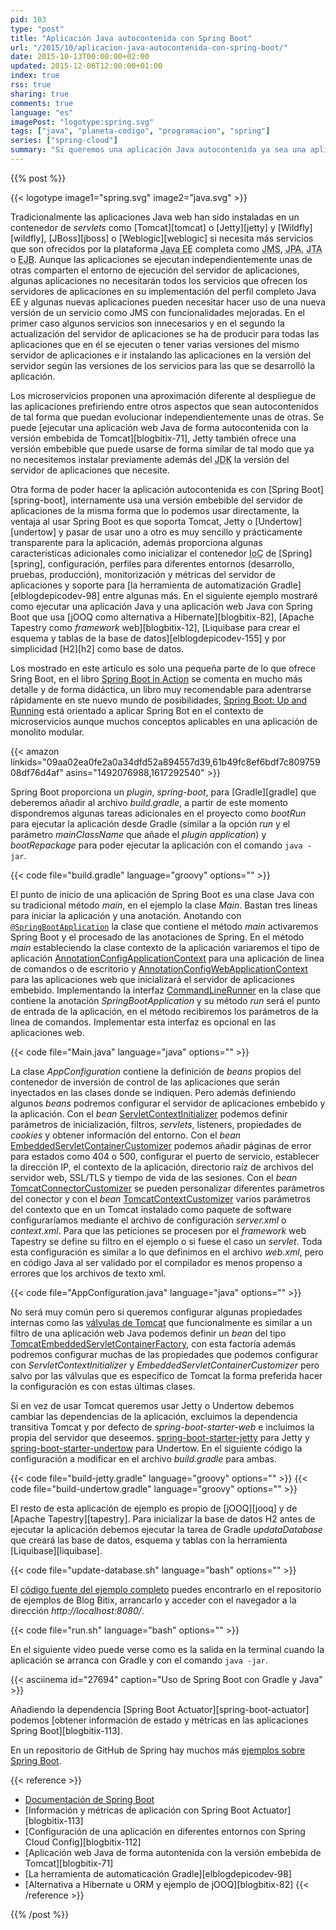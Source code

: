 ```yaml
---
pid: 103
type: "post"
title: "Aplicación Java autocontenida con Spring Boot"
url: "/2015/10/aplicacion-java-autocontenida-con-spring-boot/"
date: 2015-10-13T00:00:00+02:00
updated: 2015-12-06T12:00:00+01:00
index: true
rss: true
sharing: true
comments: true
language: "es"
imagePost: "logotype:spring.svg"
tags: ["java", "planeta-codigo", "programacion", "spring"]
series: ["spring-cloud"]
summary: "Si queremos una aplicación Java autocontenida ya sea una aplicación de linea de comandos, de escritorio o aplicación web que use el contenedor de dependencias de Spring podemos usar Spring Boot. Además de inicializar el contenedor IoC de Spring, Spring Boot proporciona en una aplicación web elegir el servidor de aplicaciones de entre el por defecto Tomcat y los seleccionables Jetty y Undertow junto con algunas funcionalidades más."
---
```


{{% post %}}

{{< logotype image1="spring.svg" image2="java.svg" >}}

Tradicionalmente las aplicaciones Java web han sido instaladas en un contenedor de _servlets_ como [Tomcat][tomcat] o [Jetty][jetty] y [Wildfly][wildfly], [JBoss][jboss] o [Weblogic][weblogic] si necesita más servicios que son ofrecidos por la plataforma <abbr title="Java Enterprise Edition">Java EE</abbr> completa como <abbr title="Java Message Service">JMS</abbr>, <abbr title="Java Persistence API">JPA</abbr>, <abbr title="Java Transaction API">JTA</abbr> o <abbr title="Enterprise JavaBeans">EJB</abbr>. Aunque las aplicaciones se ejecutan independientemente unas de otras comparten el entorno de ejecución del servidor de aplicaciones, algunas aplicaciones no necesitarán todos los servicios que ofrecen los servidores de aplicaciones en su implementación del perfil completo Java EE y algunas nuevas aplicaciones pueden necesitar hacer uso de una nueva versión de un servicio como JMS con funcionalidades mejoradas. En el primer caso algunos servicios son innecesarios y en el segundo la actualización del servidor de aplicaciones se ha de producir para todas las aplicaciones que en él se ejecuten o tener varias versiones del mismo servidor de aplicaciones e ir instalando las aplicaciones en la versión del servidor según las versiones de los servicios para las que se desarrolló la aplicación.

Los microservicios proponen una aproximación diferente al despliegue de las aplicaciones prefiriendo entre otros aspectos que sean autocontenidos de tal forma que puedan evolucionar independientemente unas de otras. Se puede [ejecutar una aplicación web Java de forma autocontenida con la versión embebida de Tomcat][blogbitix-71], Jetty también ofrece una versión embebible que puede usarse de forma similar de tal modo que ya no necesitemos instalar previamente además del <abbr title="Java Development Kit">JDK</abbr> la versión del servidor de aplicaciones que necesite.

Otra forma de poder hacer la aplicación autocontenida es con [Spring Boot][spring-boot], internamente usa una versión embebible del servidor de aplicaciones de la misma forma que lo podemos usar directamente, la ventaja al usar Spring Boot es que soporta Tomcat, Jetty o [Undertow][undertow] y pasar de usar uno a otro es muy sencillo y prácticamente transparente para la aplicación, además proporciona algunas características adicionales como inicializar el contenedor <abbr title="Inversion of Control">IoC</abbr> de [Spring][spring], configuración, perfiles para diferentes entornos (desarrollo, pruebas, producción), monitorización y métricas del servidor de aplicaciones y soporte para [la herramienta de automatización Gradle][elblogdepicodev-98] entre algunas más. En el siguiente ejemplo mostraré como ejecutar una aplicación Java y una aplicación web Java con Spring Boot que usa [jOOQ como alternativa a Hibernate][blogbitix-82], [Apache Tapestry como _framework_ web][blogbitix-12], [Liquibase para crear el esquema y tablas de la base de datos][elblogdepicodev-155] y por simplicidad [H2][h2] como base de datos.

Los mostrado en este artículo es solo una pequeña parte de lo que ofrece Sring Boot, en el libro [Spring Boot in Action](https://amzn.to/39GvW5x) se comenta en mucho más detalle y de forma didáctica, un libro muy recomendable para adentrarse rápidamente en ste nuevo mundo de posibilidades, [Spring Boot: Up and Running](https://amzn.to/3kxG3kh) está orientado a aplicar Spring Bot en el contexto de microservicios aunque muchos conceptos aplicables en una aplicación de monolito modular.

{{< amazon
    linkids="09aa02ea0fe2a0a34dfd52a894557d39,61b49fc8ef6bdf7c80975908df76d4af"
    asins="1492076988,1617292540" >}}

Spring Boot proporciona un _plugin_, _spring-boot_, para [Gradle][gradle] que deberemos añadir al archivo _build.gradle_, a partir de este momento dispondremos algunas tareas adicionales en el proyecto como _bootRun_ para ejecutar la aplicación desde Gradle (similar a la opción _run_ y el parámetro _mainClassName_ que añade el _plugin application_) y _bootRepackage_ para poder ejecutar la aplicación con el comando `java -jar`.

{{< code file="build.gradle" language="groovy" options="" >}}

El punto de inicio de una aplicación de Spring Boot es una clase Java con su tradicional método _main_, en el ejemplo la clase _Main_. Bastan tres lineas para iniciar la aplicación y una anotación. Anotando con [`@SpringBootApplication`](spring-framework:org/springframework/boot/autoconfigure/SpringBootApplication.html) la clase que contiene el método _main_ activaremos Spring Boot y el procesado de las anotaciones de Spring. En el método _main_ estableciendo la clase contexto de la aplicación variaremos el tipo de aplicación [AnnotationConfigApplicationContext](spring-framework:org/springframework/context/annotation/AnnotationConfigApplicationContext.html) para una aplicación de linea de comandos o de escritorio y [AnnotationConfigWebApplicationContext](spring-framework:org/springframework/web/context/support/AnnotationConfigWebApplicationContext.html) para las aplicaciones web que inicializará el servidor de aplicaciones embebido. Implementando la interfaz [CommandLineRunner](https://docs.spring.io/spring-boot/docs/current/api/org/springframework/boot/CommandLineRunner.html) en la clase que contiene la anotación _SpringBootApplication_  y su método _run_ será el punto de entrada de la aplicación, en el método recibiremos los parámetros de la linea de comandos. Implementar esta interfaz es opcional en las aplicaciones web.

{{< code file="Main.java" language="java" options="" >}}

La clase _AppConfiguration_ contiene la definición de _beans_ propios del contenedor de inversión de control de las aplicaciones que serán inyectados en las clases donde se indiquen. Pero además definiendo algunos _beans_ podremos configurar el servidor de aplicaciones embebido y la aplicación. Con el _bean_ [ServletContextInitializer](spring-framework:org/springframework/web/SpringServletContainerInitializer.html) podemos definir parámetros de inicialización, filtros, _servlets_, listeners, propiedades de _cookies_ y obtener información del entorno. Con el _bean_ [EmbeddedServletContainerCustomizer](https://docs.spring.io/spring-boot/docs/current/api/org/springframework/boot/context/embedded/EmbeddedServletContainerCustomizer.html) podemos añadir páginas de error para estados como 404 o 500, configurar el puerto de servicio, establecer la dirección IP, el contexto de la aplicación, directorio raíz de archivos del servidor web, SSL/TLS y tiempo de vida de las sesiones. Con el _bean_ [TomcatConnectorCustomizer](spring-framework:org/springframework/boot/context/embedded/tomcat/TomcatConnectorCustomizer.html) se pueden personalizar diferentes parámetros del conector y con el _bean_ [TomcatContextCustomizer](spring-framework:org/springframework/boot/context/embedded/tomcat/TomcatContextCustomizer.html) varios parámetros del contexto que en un Tomcat instalado como paquete de software configuraríamos mediante el archivo de configuración _server.xml_ o _context.xml_. Para que las peticiones se procesen por el _framework_ web Tapestry se define su filtro en el ejemplo o si fuese el caso un _servlet_. Toda esta configuración es similar a lo que definimos en el archivo _web.xml_, pero en código Java al ser validado por el compilador es menos propenso a errores que los archivos de texto xml.

{{< code file="AppConfiguration.java" language="java" options="" >}}

No será muy común pero si queremos configurar algunas propiedades internas como las [válvulas de Tomcat](https://tomcat.apache.org/tomcat-8.0-doc/config/valve.html) que funcionalmente es similar a un filtro de una aplicación web Java podemos definir un _bean_ del tipo [TomcatEmbeddedServletContainerFactory](spring-framework:org/springframework/boot/context/embedded/tomcat/TomcatEmbeddedServletContainerFactory.html), con esta factoría además podremos configurar muchas de las propiedades que podemos configurar con _ServletContextInitializer_ y _EmbeddedServletContainerCustomizer_ pero salvo por las válvulas que es específico de Tomcat la forma preferida hacer la configuración es con estas últimas clases.

Si en vez de usar Tomcat queremos usar Jetty o Undertow debemos cambiar las dependencias de la aplicación, excluimos la dependencia transitiva Tomcat y por defecto de _spring-boot-starter-web_ e incluimos la propia del servidor que deseemos.
[spring-boot-starter-jetty](https://docs.spring.io/spring-boot/docs/current/reference/htmlsingle/#howto-use-jetty-instead-of-tomcat) para Jetty y [spring-boot-starter-undertow](https://docs.spring.io/spring-boot/docs/current/reference/htmlsingle/#howto-use-undertow-instead-of-tomcat) para Undertow. En el siguiente código la configuración a modificar en el archivo _build.gradle_ para ambas.

{{< code file="build-jetty.gradle" language="groovy" options="" >}}
{{< code file="build-undertow.gradle" language="groovy" options="" >}}

El resto de esta aplicación de ejemplo es propio de [jOOQ][jooq] y de [Apache Tapestry][tapestry]. Para inicializar la base de datos H2 antes de ejecutar la aplicación debemos ejecutar la tarea de Gradle _updataDatabase_ que creará las base de datos, esquema y tablas con la herramienta [Liquibase][liquibase].

{{< code file="update-database.sh" language="bash" options="" >}}

El [código fuente del ejemplo completo](https://github.com/picodotdev/blog-ejemplos/tree/master/SpringBoot) puedes encontrarlo en el repositorio de ejemplos de Blog Bitix, arrancarlo y acceder con el navegador a la dirección _http\://localhost:8080/_.

{{< code file="run.sh" language="bash" options="" >}}

En el siguiente vídeo puede verse como es la salida en la terminal cuando la aplicación se arranca con Gradle y con el comando `java -jar`.

{{< asciinema id="27694" caption="Uso de Spring Boot con Gradle y Java" >}}

Añadiendo la dependencia [Spring Boot Actuator][spring-boot-actuator] podemos [obtener información de estado y métricas en las aplicaciones Spring Boot][blogbitix-113].

En un repositorio de GitHub de Spring hay muchos más [ejemplos sobre Spring Boot](https://github.com/spring-projects/spring-boot/tree/master/spring-boot-samples).

{{< reference >}}
* [Documentación de Spring Boot](https://docs.spring.io/spring-boot/docs/current/reference/htmlsingle/)
* [Información y métricas de aplicación con Spring Boot Actuator][blogbitix-113]
* [Configuración de una aplicación en diferentes entornos con Spring Cloud Config][blogbitix-112]
* [Aplicación web Java de forma autontenida con la versión embebida de Tomcat][blogbitix-71]
* [La herramienta de automaticación Gradle][elblogdepicodev-98]
* [Alternativa a Hibernate u ORM y ejemplo de jOOQ][blogbitix-82]
{{< /reference >}}

{{% /post %}}
